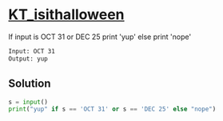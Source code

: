# [KT_isithalloween](https://open.kattis.com/problems/isithalloween)

If input is OCT 31 or DEC 25 print 'yup' else print 'nope'

```txt
Input: OCT 31
Output: yup
```

## Solution

```py
s = input()
print("yup" if s == 'OCT 31' or s == 'DEC 25' else "nope")
```
